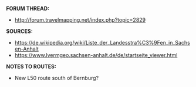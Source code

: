 ﻿**FORUM THREAD:**
- http://forum.travelmapping.net/index.php?topic=2829


**SOURCES:**
- https://de.wikipedia.org/wiki/Liste_der_Landesstra%C3%9Fen_in_Sachsen-Anhalt
- https://www.lvermgeo.sachsen-anhalt.de/de/startseite_viewer.html


**NOTES TO ROUTES:**
- New L50 route south of Bernburg?
